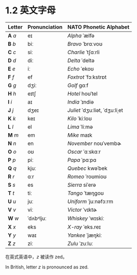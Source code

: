 # 1.2 英文字母


| Letter     | Pronunciation                                                                                                                                                          | NATO Phonetic Alphabet                                                                                                                                                                |
|------------|------------------------------------------------------------------------------------------------------------------------------------------------------------------------|---------------------------------------------------------------------------------------------------------------------------------------------------------------------------------------|
| **A** *a*  | <span class="pho alt">eɪ</span><span class="speak-word-inline" data-audio-us-male="/audios/a-us-male.mp3" data-audio-us-female="/audios/a-us-female.mp3"></span>          | *Alpha*    <span class="pho alt">ˈælfə</span><span class="speak-word-inline" data-audio-us-male="/audios/Alpha-us-male.mp3" data-audio-us-female="/audios/Alpha-us-female.mp3"></span>    |
| **B** *b*  | <span class="pho alt">biː</span><span class="speak-word-inline" data-audio-us-male="/audios/b-us-male.mp3" data-audio-us-female="/audios/b-us-female.mp3"></span>         | *Bravo*    <span class="pho alt">ˈbrɑːvoʊ</span><span class="speak-word-inline" data-audio-us-male="/audios/Bravo-us-male.mp3" data-audio-us-female="/audios/Bravo-us-female.mp3"></span> |
| **C** *c*  | <span class="pho alt">siː</span><span class="speak-word-inline" data-audio-us-male="/audios/c-us-male.mp3" data-audio-us-female="/audios/c-us-female.mp3"></span>         | *Charlie*  <span class="pho alt">ˈtʃɑːrli</span><span class="speak-word-inline" data-audio-us-male="/audios/Charlie-us-male.mp3" data-audio-us-female="/audios/Charlie-us-female.mp3"></span> |
| **D** *d*  | <span class="pho alt">diː</span><span class="speak-word-inline" data-audio-us-male="/audios/d-us-male.mp3" data-audio-us-female="/audios/d-us-female.mp3"></span>         | *Delta*    <span class="pho alt">ˈdeltə</span><span class="speak-word-inline" data-audio-us-male="/audios/Delta-us-male.mp3" data-audio-us-female="/audios/Delta-us-female.mp3"></span>   |
| **E** *e*  | <span class="pho alt">iː</span><span class="speak-word-inline" data-audio-us-male="/audios/e-us-male.mp3" data-audio-us-female="/audios/e-us-female.mp3"></span>          | *Echo*     <span class="pho alt">ˈekoʊ</span><span class="speak-word-inline" data-audio-us-male="/audios/Echo-us-male.mp3" data-audio-us-female="/audios/Echo-us-female.mp3"></span>      |
| **F** *f*  | <span class="pho alt">ef</span><span class="speak-word-inline" data-audio-us-male="/audios/f-us-male.mp3" data-audio-us-female="/audios/f-us-female.mp3"></span>          | *Foxtrot*  <span class="pho alt">ˈfɔːkstrɒt</span><span class="speak-word-inline" data-audio-us-male="/audios/Foxtrot-us-male.mp3" data-audio-us-female="/audios/Foxtrot-us-female.mp3"></span> |
| **G** *g*  | <span class="pho alt">dʒiː</span><span class="speak-word-inline" data-audio-us-male="/audios/g-us-male.mp3" data-audio-us-female="/audios/g-us-female.mp3"></span>        | *Golf*     <span class="pho alt">ɡɑːf</span><span class="speak-word-inline" data-audio-us-male="/audios/Golf-us-male.mp3" data-audio-us-female="/audios/Golf-us-female.mp3"></span>        |
| **H** *h*  | <span class="pho alt">eɪtʃ</span><span class="speak-word-inline" data-audio-us-male="/audios/h-us-male.mp3" data-audio-us-female="/audios/h-us-female.mp3"></span>        | *Hotel*    <span class="pho alt">hoʊˈtel</span><span class="speak-word-inline" data-audio-us-male="/audios/Hotel-us-male.mp3" data-audio-us-female="/audios/Hotel-us-female.mp3"></span>   |
| **I** *i*  | <span class="pho alt">aɪ</span><span class="speak-word-inline" data-audio-us-male="/audios/i-us-male.mp3" data-audio-us-female="/audios/i-us-female.mp3"></span>          | *India*    <span class="pho alt">ˈɪndiə</span><span class="speak-word-inline" data-audio-us-male="/audios/India-us-male.mp3" data-audio-us-female="/audios/India-us-female.mp3"></span>    |
| **J** *j*  | <span class="pho alt">dʒeɪ</span><span class="speak-word-inline" data-audio-us-male="/audios/j-us-male.mp3" data-audio-us-female="/audios/j-us-female.mp3"></span>        | *Juliet*   <span class="pho alt">ˈdʒuːliət, ˈdʒuːliˌet</span><span class="speak-word-inline" data-audio-us-male="/audios/Juliet-us-male.mp3" data-audio-us-female="/audios/Juliet-us-female.mp3"></span> |
| **K** *k*  | <span class="pho alt">keɪ</span><span class="speak-word-inline" data-audio-us-male="/audios/k-us-male.mp3" data-audio-us-female="/audios/k-us-female.mp3"></span>         | *Kilo*     <span class="pho alt">ˈkiːloʊ</span><span class="speak-word-inline" data-audio-us-male="/audios/Kilo-us-male.mp3" data-audio-us-female="/audios/Kilo-us-female.mp3"></span>    |
| **L** *l*  | <span class="pho alt">el</span><span class="speak-word-inline" data-audio-us-male="/audios/l-us-male.mp3" data-audio-us-female="/audios/l-us-female.mp3"></span>          | *Lima*     <span class="pho alt">ˈliːmə</span><span class="speak-word-inline" data-audio-us-male="/audios/Lima-us-male.mp3" data-audio-us-female="/audios/Lima-us-female.mp3"></span>     |
| **M** *m*  | <span class="pho alt">em</span><span class="speak-word-inline" data-audio-us-male="/audios/m-us-male.mp3" data-audio-us-female="/audios/m-us-female.mp3"></span>          | *Mike*     <span class="pho alt">maɪk</span><span class="speak-word-inline" data-audio-us-male="/audios/Mike-us-male.mp3" data-audio-us-female="/audios/Mike-us-female.mp3"></span>        |
| **N** *n*  | <span class="pho alt">en</span><span class="speak-word-inline" data-audio-us-male="/audios/n-us-male.mp3" data-audio-us-female="/audios/n-us-female.mp3"></span>          | *November* <span class="pho alt">noʊˈvembɚ</span><span class="speak-word-inline" data-audio-us-male="/audios/November-us-male.mp3" data-audio-us-female="/audios/November-us-female.mp3"></span> |
| **O** *o*  | <span class="pho alt">oʊ</span><span class="speak-word-inline" data-audio-us-male="/audios/o-us-male.mp3" data-audio-us-female="/audios/o-us-female.mp3"></span>          | *Oscar*    <span class="pho alt">ˈɑːskɑːr</span><span class="speak-word-inline" data-audio-us-male="/audios/Oscar-us-male.mp3" data-audio-us-female="/audios/Oscar-us-female.mp3"></span>  |
| **P** *p*  | <span class="pho alt">piː</span><span class="speak-word-inline" data-audio-us-male="/audios/p-us-male.mp3" data-audio-us-female="/audios/p-us-female.mp3"></span>         | *Papa*     <span class="pho alt">ˈpɑːpɑ</span><span class="speak-word-inline" data-audio-us-male="/audios/Papa-us-male.mp3" data-audio-us-female="/audios/Papa-us-female.mp3"></span>      |
| **Q** *q*  | <span class="pho alt">kjuː</span><span class="speak-word-inline" data-audio-us-male="/audios/q-us-male.mp3" data-audio-us-female="/audios/q-us-female.mp3"></span>        | *Quebec*   <span class="pho alt">kwəˈbek</span><span class="speak-word-inline" data-audio-us-male="/audios/Quebec-us-male.mp3" data-audio-us-female="/audios/Quebec-us-female.mp3"></span>  |
| **R** *r*  | <span class="pho alt">ɑːr</span><span class="speak-word-inline" data-audio-us-male="/audios/r-us-male.mp3" data-audio-us-female="/audios/r-us-female.mp3"></span>         | *Romeo*    <span class="pho alt">ˈroʊmioʊ</span><span class="speak-word-inline" data-audio-us-male="/audios/Romeo-us-male.mp3" data-audio-us-female="/audios/Romeo-us-female.mp3"></span>  |
| **S** *s*  | <span class="pho alt">es</span><span class="speak-word-inline" data-audio-us-male="/audios/s-us-male.mp3" data-audio-us-female="/audios/s-us-female.mp3"></span>          | *Sierra*   <span class="pho alt">siˈerə</span><span class="speak-word-inline" data-audio-us-male="/audios/Sierra-us-male.mp3" data-audio-us-female="/audios/Sierra-us-female.mp3"></span>  |
| **T** *t*  | <span class="pho alt">tiː</span><span class="speak-word-inline" data-audio-us-male="/audios/t-us-male.mp3" data-audio-us-female="/audios/t-us-female.mp3"></span>         | *Tango*    <span class="pho alt">ˈtæŋɡoʊ</span><span class="speak-word-inline" data-audio-us-male="/audios/Tango-us-male.mp3" data-audio-us-female="/audios/Tango-us-female.mp3"></span>   |
| **U** *u*  | <span class="pho alt">juː</span><span class="speak-word-inline" data-audio-us-male="/audios/u-us-male.mp3" data-audio-us-female="/audios/u-us-female.mp3"></span>         | *Uniform*  <span class="pho alt">ˈjuːnəfɔːrm</span><span class="speak-word-inline" data-audio-us-male="/audios/Uniform-us-male.mp3" data-audio-us-female="/audios/Uniform-us-female.mp3"></span> |
| **V** *v*  | <span class="pho alt">viː</span><span class="speak-word-inline" data-audio-us-male="/audios/v-us-male.mp3" data-audio-us-female="/audios/v-us-female.mp3"></span>         | *Victor*   <span class="pho alt">ˈvɪktɚ</span><span class="speak-word-inline" data-audio-us-male="/audios/Victor-us-male.mp3" data-audio-us-female="/audios/Victor-us-female.mp3"></span>   |
| **W** *w*  | <span class="pho alt">ˈdʌbᵊljuː</span><span class="speak-word-inline" data-audio-us-male="/audios/w-us-male.mp3" data-audio-us-female="/audios/w-us-female.mp3"></span>   | *Whiskey*  <span class="pho alt">ˈwɪskiː</span><span class="speak-word-inline" data-audio-us-male="/audios/Whiskey-us-male.mp3" data-audio-us-female="/audios/Whiskey-us-female.mp3"></span> |
| **X** *x*  | <span class="pho alt">eks</span><span class="speak-word-inline" data-audio-us-male="/audios/x-us-male.mp3" data-audio-us-female="/audios/x-us-female.mp3"></span>         | *X-ray*    <span class="pho alt">ˈeks.reɪ</span><span class="speak-word-inline" data-audio-us-male="/audios/X-ray-us-male.mp3" data-audio-us-female="/audios/X-ray-us-female.mp3"></span>   |
| **Y** *y*  | <span class="pho alt">waɪ</span><span class="speak-word-inline" data-audio-us-male="/audios/y-us-male.mp3" data-audio-us-female="/audios/y-us-female.mp3"></span>         | *Yankee*   <span class="pho alt">ˈjæŋkiː</span><span class="speak-word-inline" data-audio-us-male="/audios/Yankee-us-male.mp3" data-audio-us-female="/audios/Yankee-us-female.mp3"></span>  |
| **Z** *z* | <span class="pho alt">ziː</span><span class="speak-word-inline" data-audio-us-male="/audios/z-us-male.mp3" data-audio-us-female="/audios/z-us-female.mp3"></span>         | *Zulu*     <span class="pho alt">ˈzuːluː</span><span class="speak-word-inline" data-audio-us-male="/audios/Zulu-us-male.mp3" data-audio-us-female="/audios/Zulu-us-female.mp3"></span>            |


在英式英语中，*z* 被读作 <span class="pho alt">zed</span><span class="speak-word-inline" data-audio-uk-female="/audios/zed-uk.mp3"></span>。

In British, letter *z* is pronounced as <span class="pho alt">zed</span><span class="speak-word-inline" data-audio-uk-female="/audios/zed-uk.mp3"></span>.